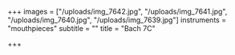 +++
images = ["/uploads/img_7642.jpg", "/uploads/img_7641.jpg", "/uploads/img_7640.jpg", "/uploads/img_7639.jpg"]
instruments = "mouthpieces"
subtitle = ""
title = "Bach 7C"

+++
